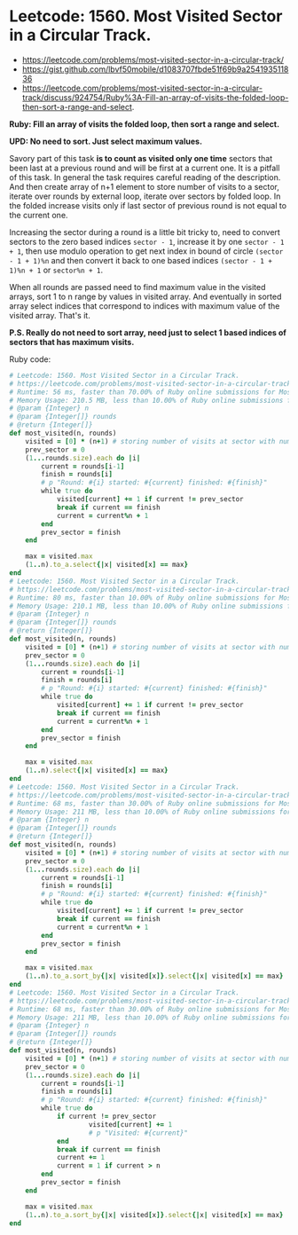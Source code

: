 # Leetcode: 1560. Most Visited Sector in a Circular Track.

- https://leetcode.com/problems/most-visited-sector-in-a-circular-track/
- https://gist.github.com/lbvf50mobile/d1083707fbde51f69b9a254193511836
- https://leetcode.com/problems/most-visited-sector-in-a-circular-track/discuss/924754/Ruby%3A-Fill-an-array-of-visits-the-folded-loop-then-sort-a-range-and-select.

**Ruby: Fill an array of visits the folded loop, then sort a range and select.**

**UPD: No need to sort. Just select maximum values.**

Savory part of this task **is to count as visited only one time** sectors that been last at a previous round and will be first at a current one. It is a pitfall of this task. In general the task requires careful reading of the description. And then create array of n+1 element to store number of visits to a sector, iterate over rounds by external loop, iterate over sectors by folded loop. In the folded increase visits only if last sector of previous round is not equal to the current one.

Increasing the sector during a round is a little bit tricky to, need to convert sectors to the zero based indices `sector - 1`, increase it by one `sector - 1 + 1`, then use modulo operation to get next index in bound of circle `(sector - 1 + 1)%n` and then convert it back to one based indices `(sector - 1 + 1)%n + 1` or `sector%n + 1`.

When all rounds are passed need to find maximum value in the visited arrays, sort 1 to n range by values in visited array. And eventually in sorted array select indices that correspond to indices with maximum value of the visited array. That's it.

**P.S. Really do not need to sort array, need just to select 1 based indices of sectors that has maximum visits.**

Ruby code:
```Ruby
# Leetcode: 1560. Most Visited Sector in a Circular Track.
# https://leetcode.com/problems/most-visited-sector-in-a-circular-track/
# Runtime: 56 ms, faster than 70.00% of Ruby online submissions for Most Visited Sector in a Circular Track.
# Memory Usage: 210.5 MB, less than 10.00% of Ruby online submissions for Most Visited Sector in a Circular Track.
# @param {Integer} n
# @param {Integer[]} rounds
# @return {Integer[]}
def most_visited(n, rounds)
    visited = [0] * (n+1) # storing number of visits at sector with number equal to index.
    prev_sector = 0
    (1...rounds.size).each do |i|
        current = rounds[i-1]
        finish = rounds[i]
        # p "Round: #{i} started: #{current} finished: #{finish}"
        while true do
            visited[current] += 1 if current != prev_sector
            break if current == finish
            current = current%n + 1
        end
        prev_sector = finish
    end

    max = visited.max
    (1..n).to_a.select{|x| visited[x] == max}
end
# Leetcode: 1560. Most Visited Sector in a Circular Track.
# https://leetcode.com/problems/most-visited-sector-in-a-circular-track/
# Runtime: 80 ms, faster than 10.00% of Ruby online submissions for Most Visited Sector in a Circular Track.
# Memory Usage: 210.1 MB, less than 10.00% of Ruby online submissions for Most Visited Sector in a Circular Track.
# @param {Integer} n
# @param {Integer[]} rounds
# @return {Integer[]}
def most_visited(n, rounds)
    visited = [0] * (n+1) # storing number of visits at sector with number equal to index.
    prev_sector = 0
    (1...rounds.size).each do |i|
        current = rounds[i-1]
        finish = rounds[i]
        # p "Round: #{i} started: #{current} finished: #{finish}"
        while true do
            visited[current] += 1 if current != prev_sector
            break if current == finish
            current = current%n + 1
        end
        prev_sector = finish
    end

    max = visited.max
    (1..n).select{|x| visited[x] == max}
end
# Leetcode: 1560. Most Visited Sector in a Circular Track.
# https://leetcode.com/problems/most-visited-sector-in-a-circular-track/
# Runtime: 68 ms, faster than 30.00% of Ruby online submissions for Most Visited Sector in a Circular Track.
# Memory Usage: 211 MB, less than 10.00% of Ruby online submissions for Most Visited Sector in a Circular Track.
# @param {Integer} n
# @param {Integer[]} rounds
# @return {Integer[]}
def most_visited(n, rounds)
    visited = [0] * (n+1) # storing number of visits at sector with number equal to index.
    prev_sector = 0
    (1...rounds.size).each do |i|
        current = rounds[i-1]
        finish = rounds[i]
        # p "Round: #{i} started: #{current} finished: #{finish}"
        while true do
            visited[current] += 1 if current != prev_sector
            break if current == finish
            current = current%n + 1
        end
        prev_sector = finish
    end

    max = visited.max
    (1..n).to_a.sort_by{|x| visited[x]}.select{|x| visited[x] == max}
end
# Leetcode: 1560. Most Visited Sector in a Circular Track.
# https://leetcode.com/problems/most-visited-sector-in-a-circular-track/
# Runtime: 68 ms, faster than 30.00% of Ruby online submissions for Most Visited Sector in a Circular Track.
# Memory Usage: 211 MB, less than 10.00% of Ruby online submissions for Most Visited Sector in a Circular Track.
# @param {Integer} n
# @param {Integer[]} rounds
# @return {Integer[]}
def most_visited(n, rounds)
    visited = [0] * (n+1) # storing number of visits at sector with number equal to index.
    prev_sector = 0
    (1...rounds.size).each do |i|
        current = rounds[i-1]
        finish = rounds[i]
        # p "Round: #{i} started: #{current} finished: #{finish}"
        while true do
            if current != prev_sector
                    visited[current] += 1
                    # p "Visited: #{current}"
            end
            break if current == finish
            current += 1
            current = 1 if current > n
        end
        prev_sector = finish
    end

    max = visited.max
    (1..n).to_a.sort_by{|x| visited[x]}.select{|x| visited[x] == max}
end
```